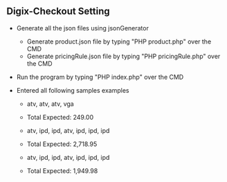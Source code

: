 ## Digix-Checkout Setting

- Generate all the json files using jsonGenerator
  - Generate product.json file by typing "PHP product.php" over the CMD
  - Generate pricingRule.json file by typing "PHP pricingRule.php" over the CMD
- Run the program by typing "PHP index.php" over the CMD

- Entered all following samples examples

  - atv, atv, atv, vga
  - Total Expected: 249.00

  - atv, ipd, ipd, atv, ipd, ipd, ipd
  - Total Expected: 2,718.95

  - atv, ipd, ipd, atv, ipd, ipd, ipd
  - Total Expected: 1,949.98
